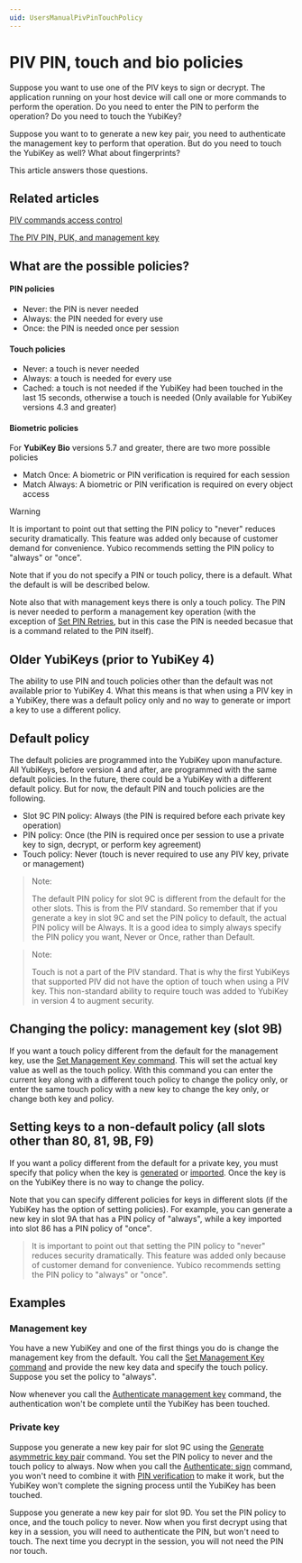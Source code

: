 ```yaml
---
uid: UsersManualPivPinTouchPolicy
---
```


<!-- Copyright 2021 Yubico AB

Licensed under the Apache License, Version 2.0 (the "License");
you may not use this file except in compliance with the License.
You may obtain a copy of the License at

    http://www.apache.org/licenses/LICENSE-2.0

Unless required by applicable law or agreed to in writing, software
distributed under the License is distributed on an "AS IS" BASIS,
WITHOUT WARRANTIES OR CONDITIONS OF ANY KIND, either express or implied.
See the License for the specific language governing permissions and
limitations under the License. -->

# PIV PIN, touch and bio policies

Suppose you want to use one of the PIV keys to sign or decrypt. The application running on
your host device will call one or more commands to perform the operation. Do you need to
enter the PIN to perform the operation? Do you need to touch the YubiKey?

Suppose you want to to generate a new key pair, you need to authenticate the management
key to perform that operation. But do you need to touch the YubiKey as well? What about fingerprints?

This article answers those questions.

## Related articles

[PIV commands access control](access-control.md)

[The PIV PIN, PUK, and management key](pin-puk-mgmt-key.md)

## What are the possible policies?

#### PIN policies
* Never: the PIN is never needed
* Always: the PIN needed for every use
* Once: the PIN is needed once per session

#### Touch policies
* Never: a touch is never needed
* Always: a touch is needed for every use
* Cached: a touch is not needed if the YubiKey had been touched in the last 15 seconds,
otherwise a touch is needed (Only available for YubiKey versions 4.3 and greater)

#### Biometric policies
For **YubiKey Bio** versions 5.7 and greater, there are two more possible policies
* Match Once: A biometric or PIN verification is required for each session
* Match Always: A biometric or PIN verification is required on every object access

> [!WARNING]
> It is important to point out that setting the PIN policy to "never" reduces security
> dramatically. This feature was added only because of customer demand for convenience.
> Yubico recommends setting the PIN policy to "always" or "once".

Note that if you do not specify a PIN or touch policy, there is a default. What the
default is will be described below.

Note also that with management keys there is only a touch policy. The PIN is never needed
to perform a management key operation (with the exception of
[Set PIN Retries](commands.md#set-pin-retries), but in this case the PIN is needed
becasue that is a command related to the PIN itself).

## Older YubiKeys (prior to YubiKey 4)

The ability to use PIN and touch policies other than the default was not available prior
to YubiKey 4. What this means is that when using a PIV key in a YubiKey, there was a
default policy only and no way to generate or import a key to use a different policy.

## Default policy

The default policies are programmed into the YubiKey upon manufacture. All YubiKeys,
before version 4 and after, are programmed with the same default policies. In the future,
there could be a YubiKey with a different default policy. But for now, the default PIN and
touch policies are the following.

* Slot 9C PIN policy: Always (the PIN is required before each private key operation)
* PIN policy: Once (the PIN is required once per session to use a private key to sign,
  decrypt, or perform key agreement)
* Touch policy: Never (touch is never required to use any PIV key, private or management)

> Note:
>
> The default PIN policy for slot 9C is different from the default for the other slots.
> This is from the PIV standard. So remember that if you generate a key in slot 9C and set
> the PIN policy to default, the actual PIN policy will be Always. It is a good idea to
> simply always specify the PIN policy you want, Never or Once, rather than Default.

> Note:
>
> Touch is not a part of the PIV standard. That is why the first YubiKeys that supported
> PIV did not have the option of touch when using a PIV key. This non-standard ability to
> require touch was added to YubiKey in version 4 to augment security.

## Changing the policy: management key (slot 9B)

If you want a touch policy different from the default for the management key, use the
[Set Management Key command](commands.md#set-management-key). This will set the actual
key value as well as the touch policy. With this command you can enter the current key
along with a different touch policy to change the policy only, or enter the same touch
policy with a new key to change the key only, or change both key and policy.

## Setting keys to a non-default policy (all slots other than 80, 81, 9B, F9)

If you want a policy different from the default for a private key, you must specify that
policy when the key is [generated](commands.md#generate-asymmetric) or
[imported](commands.md#import-asymmetric). Once the key is on the YubiKey there is no
way to change the policy.

Note that you can specify different policies for keys in different slots (if the YubiKey
has the option of setting policies). For example, you can generate a new key in slot 9A
that has a PIN policy of "always", while a key imported into slot 86 has a PIN policy of
"once".

> It is important to point out that setting the PIN policy to "never" reduces security
> dramatically. This feature was added only because of customer demand for convenience.
> Yubico recommends setting the PIN policy to "always" or "once".

## Examples

### Management key

You have a new YubiKey and one of the first things you do is change the management key
from the default. You call the
[Set Management Key command](commands.md#set-management-key) and provide the new key
data and specify the touch policy. Suppose you set the policy to "always".

Now whenever you call the
[Authenticate management key](commands.md#authenticate-management-key) command, the
authentication won't be complete until the YubiKey has been touched.

### Private key

Suppose you generate a new key pair for slot 9C using the
[Generate asymmetric key pair](commands.md#generate-asymmetric) command. You set
the PIN policy to never and the touch policy to always. Now when you call the
[Authenticate: sign](commands.md#authenticate-sign) command, you won't need to
combine it with [PIN verification](commands.md#verify) to make it work, but the
YubiKey won't complete the signing process until the YubiKey has been touched.

Suppose you generate a new key pair for slot 9D. You set the PIN policy to once, and the
touch policy to never. Now when you first decrypt using that key in a session, you will
need to authenticate the PIN, but won't need to touch. The next time you decrypt in the
session, you will not need the PIN nor touch.
